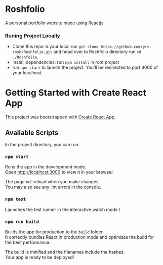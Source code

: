 # Roshfolio
A personal portfolio website made using Reactjs

### Runing Project Locally

- Clone this repo in your local run `git clone https://github.com/yrs-rosh/Roshfolio.git` and head over to Roshfolio directory run `cd ./Roshfolio`.
- Install dependencies: run `npm install` in root project
- run `npm start` to launch the project. You'll be redirected to port 3000 of your localhost.



# Getting Started with Create React App

This project was bootstrapped with [Create React App](https://github.com/facebook/create-react-app).

## Available Scripts

In the project directory, you can run:

### `npm start`

Runs the app in the development mode.\
Open [http://localhost:3000](http://localhost:3000) to view it in your browser.

The page will reload when you make changes.\
You may also see any lint errors in the console.

### `npm test`

Launches the test runner in the interactive watch mode.\

### `npm run build`

Builds the app for production to the `build` folder.\
It correctly bundles React in production mode and optimizes the build for the best performance.

The build is minified and the filenames include the hashes.\
Your app is ready to be deployed!


